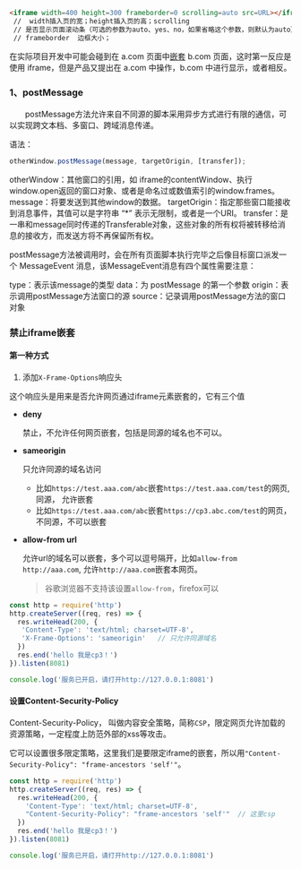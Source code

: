 

```html
<iframe width=400 height=300 frameborder=0 scrolling=auto src=URL></iframe>
 //  width插入页的宽；height插入页的高；scrolling 
 // 是否显示页面滚动条（可选的参数为auto、yes、no，如果省略这个参数，则默认为auto）；
 // frameborder  边框大小；
```







在实际项目开发中可能会碰到在 a.com 页面中[嵌套](https://so.csdn.net/so/search?q=嵌套&spm=1001.2101.3001.7020) b.com 页面，这时第一反应是使用 iframe，但是产品又提出在 a.com 中操作，b.com 中进行显示，或者相反。

### 1、**postMessage**

  postMessage方法允许来自不同源的脚本采用异步方式进行有限的通信，可以实现跨文本档、多窗口、跨域消息传递。

语法：

```js
otherWindow.postMessage(message, targetOrigin, [transfer]);
```

otherWindow：其他窗口的引用，如 iframe的contentWindow、执行window.open返回的窗口对象、或者是命名过或数值索引的window.frames。
message：将要发送到其他window的数据。
targetOrigin：指定那些窗口能接收到消息事件，其值可以是字符串 “*” 表示无限制，或者是一个URI。
transfer：是一串和message同时传递的Transferable对象，这些对象的所有权将被转移给消息的接收方，而发送方将不再保留所有权。



postMessage方法被调用时，会在所有页面脚本执行完毕之后像目标窗口派发一个 MessageEvent 消息，该MessageEvent消息有四个属性需要注意：

type：表示该message的类型
data：为 postMessage 的第一个参数
origin：表示调用postMessage方法窗口的源
source：记录调用postMessage方法的窗口对象



### 禁止iframe嵌套

#### 第一种方式

1. 添加`X-Frame-Options`响应头

这个响应头是用来是否允许网页通过iframe元素嵌套的，它有三个值

- **deny**

  禁止，不允许任何网页嵌套，包括是同源的域名也不可以。

- **sameorigin**

  只允许同源的域名访问

  - 比如`https://test.aaa.com/abc`嵌套`https://test.aaa.com/test`的网页,同源， 允许嵌套
  - 比如`https://test.aaa.com/abc`嵌套`https://cp3.abc.com/test`的网页，不同源，不可以嵌套

- **allow-from url**

  允许url的域名可以嵌套，多个可以逗号隔开，比如`allow-from http://aaa.com`, 允许`http://aaa.com`嵌套本网页。

  > 谷歌浏览器不支持该设置`allow-from`，firefox可以



```js
const http = require('http')
http.createServer((req, res) => {
  res.writeHead(200, {
   'Content-Type': 'text/html; charset=UTF-8',
   'X-Frame-Options': 'sameorigin'   // 只允许同源域名
  })
  res.end('hello 我是cp3！')
}).listen(8081)

console.log('服务已开启，请打开http://127.0.0.1:8081')
```



#### 设置Content-Security-Policy

Content-Security-Policy， 叫做内容安全策略，简称`CSP`，限定网页允许加载的资源策略，一定程度上防范外部的xss等攻击。

它可以设置很多限定策略，这里我们是要限定iframe的嵌套，所以用`"Content-Security-Policy": "frame-ancestors 'self'"`。

```js
const http = require('http')
http.createServer((req, res) => {
  res.writeHead(200, {
    'Content-Type': 'text/html; charset=UTF-8',
    "Content-Security-Policy": "frame-ancestors 'self'"  // 这里csp
  })
  res.end('hello 我是cp3！')
}).listen(8081)

console.log('服务已开启，请打开http://127.0.0.1:8081')
```

